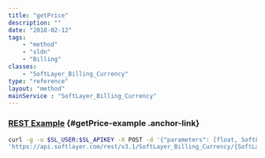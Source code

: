 ```yaml
---
title: "getPrice"
description: ""
date: "2018-02-12"
tags:
    - "method"
    - "sldn"
    - "Billing"
classes:
    - "SoftLayer_Billing_Currency"
type: "reference"
layout: "method"
mainService : "SoftLayer_Billing_Currency"
---
```


### [REST Example](#getPrice-example) <a href="/article/rest/"><i class="fas fa-question"></i></a> {#getPrice-example .anchor-link} 
```bash
curl -g -u $SL_USER:$SL_APIKEY -X POST -d '{"parameters": [float, SoftLayer_Container_Billing_Currency_Format]}' \
'https://api.softlayer.com/rest/v3.1/SoftLayer_Billing_Currency/{SoftLayer_Billing_CurrencyID}/getPrice'
```
